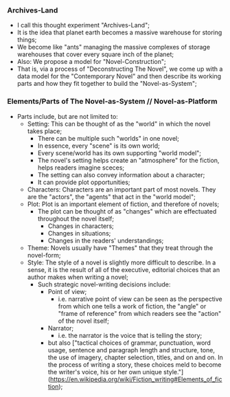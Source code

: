 ### Archives-Land
* I call this thought experiment "Archives-Land";
* It is the idea that planet earth becomes a massive warehouse for storing things;
* We become like "ants" managing the massive complexes of storage warehouses that cover every square inch of the planet;
* Also: We propose a model for "Novel-Construction";
* That is, via a process of "Deconstructing The Novel", we come up with a data model for the "Contemporary Novel" and then describe its working parts and how they fit together to build the "Novel-as-System";

### Elements/Parts of The Novel-as-System // Novel-as-Platform
* Parts include, but are not limited to:
    * Setting: This can be thought of as the "world" in which the novel takes place;
        * There can be multiple such "worlds" in one novel;
        * In essence, every "scene" is its own world;
        * Every scene/world has its own supporting "world model";
        * The novel's setting helps create an "atmosphere" for the fiction, helps readers imagine sceces;
        * The setting can also convey information about a character;
        * It can provide plot opportunities;
    * Characters: Characters are an important part of most novels. They are the "actors", the "agents" that act in the "world model";
    * Plot: Plot is an important element of fiction, and therefore of novels;
        * The plot can be thought of as "changes" which are effectuated throughout the novel itself;
            * Changes in characters;
            * Changes in situations;
            * Changes in the readers' understandings;
    * Theme: Novels usually have "Themes" that they treat through the novel-form;
    * Style: The style of a novel is slightly more difficult to describe. In a sense, it is the result of all of the executive, editorial choices that an author makes when writing a novel;
        * Such strategic novel-writing decisions include:
            * Point of view;
                * i.e. narrative point of view can be seen as the perspective from which one tells a work of fiction, the "angle" or "frame of reference" from which readers see the "action" of the novel itself;
            * Narrator;
                * i.e. the narrator is the voice that is telling the story;
            * but also ["tactical choices of grammar, punctuation, word usage, sentence and paragraph length and structure, tone, the use of imagery, chapter selection, titles, and on and on. In the process of writing a story, these choices meld to become the writer's voice, his or her own unique style."] (https://en.wikipedia.org/wiki/Fiction_writing#Elements_of_fiction);
